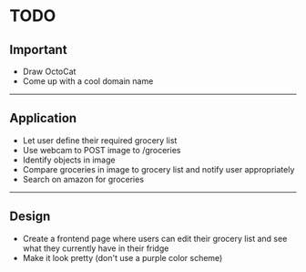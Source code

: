 # TODO
## Important

* Draw OctoCat
* Come up with a cool domain name
---
## Application
* Let user define their required grocery list
* Use webcam to POST image to /groceries
* Identify objects in image
* Compare groceries in image to grocery list and notify user appropriately
* Search on amazon for groceries
---
## Design
* Create a frontend page where users can edit their grocery list and see what they
  currently have in their fridge
* Make it look pretty (don't use a purple color scheme)
